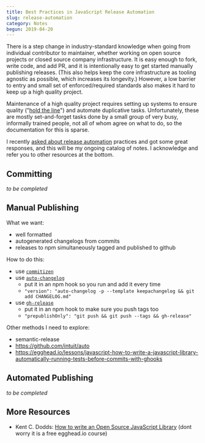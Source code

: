 ```yaml
---
title: Best Practices in JavaScript Release Automation
slug: release-automation
category: Notes
begun: 2019-04-20
---
```


There is a step change in industry-standard knowledge when going from individual contributor to maintainer, whether working on open source projects or closed source company infrastructure. It is easy enough to fork, write code, and add PR, and it is intentionally easy to get started manually publishing releases. (This also helps keep the core infrastructure as tooling agnostic as possible, which increases its longevity.) However, a low barrier to entry and small set of enforced/required standards also makes it hard to keep up a high quality project.

Maintenance of a high quality project requires setting up systems to ensure quality ("[hold the line](https://mobile.twitter.com/sebmarkbage/status/1063585097545220096)") and automate duplicative tasks. Unfortunately, these are mostly set-and-forget tasks done by a small group of very busy, informally trained people, not all of whom agree on what to do, so the documentation for this is sparse.

I recently [asked about release automation](https://mobile.twitter.com/swyx/status/1118966159641067521) practices and got some great responses, and this will be my ongoing catalog of notes. I acknowledge and refer you to other resources at the bottom.

## Committing

_to be completed_

## Manual Publishing

What we want:

- well formatted
- autogenerated changelogs from commits
- releases to npm simultaneously tagged and published to github

How to do this:

- use [`commitizen`](https://npm.im/commitizen)
- use [`auto-changelog`](https://npm.im/auto-changelog)
  - put it in an npm hook so you run and add it every time
  - `"version": "auto-changelog -p --template keepachangelog && git add CHANGELOG.md"`
- use [`gh-release`](https://npm.im/gh-release)
  - put it in an npm hook to make sure you push tags too
  - `"prepublishOnly": "git push && git push --tags && gh-release"`

Other methods I need to explore:

- semantic-release
- https://github.com/intuit/auto
- https://egghead.io/lessons/javascript-how-to-write-a-javascript-library-automatically-running-tests-before-commits-with-ghooks

## Automated Publishing

_to be completed_

## More Resources

- Kent C. Dodds: [How to write an Open Source JavaScript Library](https://egghead.io/courses/how-to-write-an-open-source-javascript-library) (dont worry it is a free egghead.io course)
